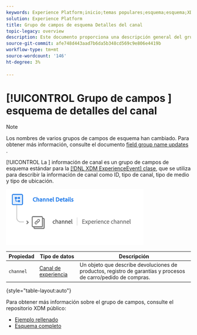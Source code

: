 ```yaml
---
keywords: Experience Platform;inicio;temas populares;esquema;esquema;XDM;ExperienceEvent;campos;esquemas;esquemas;diseño de esquema;grupo de campos;grupo de campos;
solution: Experience Platform
title: Grupo de campos de esquema Detalles del canal
topic-legacy: overview
description: Este documento proporciona una descripción general del grupo de campos de esquema Detalles del canal .
source-git-commit: afe748d443aad7b6da5b348cd569c9e806e4419b
workflow-type: tm+mt
source-wordcount: '146'
ht-degree: 3%

---
```



# [!UICONTROL Grupo de campos ] esquema de detalles del canal

>[!NOTE]
>
>Los nombres de varios grupos de campos de esquema han cambiado. Para obtener más información, consulte el documento [field group name updates](../name-updates.md) .

[!UICONTROL La ] información de canal es un grupo de campos de esquema estándar para la  [[!DNL XDM ExperienceEvent] clase](../../classes/experienceevent.md), que se utiliza para describir la información de canal como ID, tipo de canal, tipo de medio y tipo de ubicación.

![](../../images/field-groups/channel-details.png)

| Propiedad | Tipo de datos | Descripción |
| --- | --- | --- |
| `channel` | [Canal de experiencia](../../data-types/experience-channel.md) | Un objeto que describe devoluciones de productos, registro de garantías y procesos de carro/pedido de compras. |

{style=&quot;table-layout:auto&quot;}

Para obtener más información sobre el grupo de campos, consulte el repositorio XDM público:

* [Ejemplo rellenado](https://github.com/adobe/xdm/blob/master/components/fieldgroups/experience-event/experienceevent-channel.example.1.json)
* [Esquema completo](https://github.com/adobe/xdm/blob/master/components/fieldgroups/experience-event/experienceevent-channel.schema.json)
